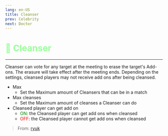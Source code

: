 ```yaml
---
lang: en-US
title: Cleanser
prev: Celebrity
next: Doctor
---
```


# <font color="#98ff98">🧹 <b>Cleanser</b></font> <Badge text="Basic" type="tip" vertical="middle"/>
---

Cleanser can vote for any target at the meeting to erase the target's Add-ons. The erasure will take effect after the meeting ends. Depending on the settings, cleansed players may not receive add ons after being cleansed.
* Max
  * Set the Maximum amount of Cleansers that can be in a match
* Max cleanses
  * Set the Maximum amount of cleanses a Cleanser can do
* Cleansed player can get add on
  * <font color=green>ON</font>: the Cleansed player can get add ons when cleansed
  * <font color=red>OFF</font>: the Cleansed player cannot get add ons when cleansed

> From: [ryuk](#)